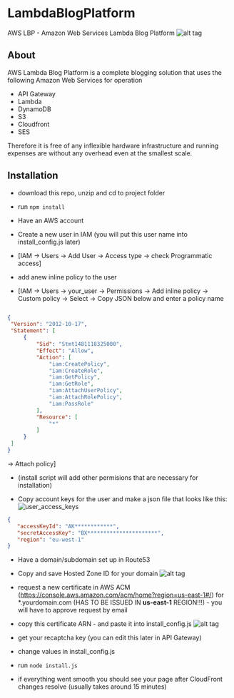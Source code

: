 # LambdaBlogPlatform
AWS LBP - Amazon Web Services Lambda Blog Platform
 ![alt tag](https://s3-us-west-2.amazonaws.com/s-media.si/static/img/LBP_perspective_UI.jpg)
## About
AWS Lambda Blog Platform is a complete blogging solution that uses the following Amazon Web Services for operation
 * API Gateway
 * Lambda
 * DynamoDB
 * S3
 * Cloudfront
 * SES
 
Therefore it is free of any inflexible hardware infrastructure and running expenses are without any overhead even at the smallest scale.

## Installation

 * download this repo, unzip and cd to project folder
 * run ```npm install```
 
 * Have an AWS account
 * Create a new user in IAM (you will put this user name into install_config.js later)
  * [IAM -> Users -> Add User -> Access type -> check Programmatic access]
 * add anew inline policy to the user 
  * [IAM -> Users -> your_user -> Permissions -> Add inline policy -> Custom policy -> Select -> Copy JSON below and enter a policy name
  
   ```json

{
    "Version": "2012-10-17",
    "Statement": [
        {
            "Sid": "Stmt1481118325000",
            "Effect": "Allow",
            "Action": [
                "iam:CreatePolicy",
                "iam:CreateRole",
                "iam:GetPolicy",
                "iam:GetRole",
                "iam:AttachUserPolicy",
                "iam:AttachRolePolicy",
                "iam:PassRole"
            ],
            "Resource": [
                "*"
            ]
        }
    ]
}
```

 -> Attach policy]

  * (install script will add other permisions that are necessary for installation)

 * Copy account keys for the user and make a json file that looks like this: 
 ![user_access_keys](https://s3-us-west-2.amazonaws.com/s-media.si/static/img/user_access_keys.png)

 ```json
 {
    "accessKeyId": "AK************", 
    "secretAccessKey": "BX**********************", 
    "region": "eu-west-1"
}
```

 * Have a domain/subdomain set up in Route53 
 * Copy and save Hosted Zone ID for your domain
 ![alt tag](https://s3-us-west-2.amazonaws.com/s-media.si/static/img/hosted_zone.png)

 * request a new certificate in AWS ACM (https://console.aws.amazon.com/acm/home?region=us-east-1#/) for *.yourdomain.com (HAS TO BE ISSUED IN __us-east-1__ REGION!!!) - you will have to approve request by email
 * copy this certificate ARN - and paste it into install_config.js
 ![alt tag](https://s3-us-west-2.amazonaws.com/s-media.si/static/img/cert_arn.png)
 
 * get your recaptcha key (you can edit this later in API Gateway)
 * change values in install_config.js 
 * run ```node install.js```
 * if everything went smooth you should see your page after CloudFront changes resolve (usually takes around 15 minutes)

